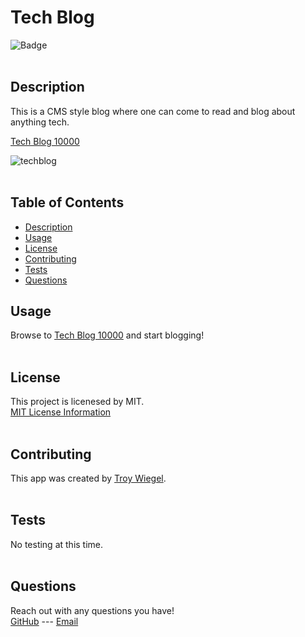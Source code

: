 # Tech Blog

![Badge](https://img.shields.io/badge/License-MIT-yellow.svg)
<br><br>
                        
## Description
This is a CMS style blog where one can come to read and blog about anything tech.

[Tech Blog 10000](https://tech-blog-10000.herokuapp.com/)

![techblog](https://user-images.githubusercontent.com/37552547/150039483-57383322-1124-4e43-84ad-dea1fd0aaf48.png)
<br><br>
                        
## Table of Contents
- [Description](#description)
- [Usage](#usage)
- [License](#license)
- [Contributing](#contributing)
- [Tests](#tests)
- [Questions](#questions)
                        
                        
## Usage
Browse to [Tech Blog 10000](https://tech-blog-10000.herokuapp.com/) and start blogging!
<br><br>

## License
This project is licenesed by MIT.
<br>
[MIT License Information](https://opensource.org/licenses/MIT)
<br><br>

## Contributing
This app was created by [Troy Wiegel](https://github.com/troywiegel).
<br><br>
                        
## Tests
No testing at this time.
<br><br>
                        
## Questions
Reach out with any questions you have!
<br>
[GitHub](https://github.com/troywiegel) --- [Email](troywiegel@gmail.com)
